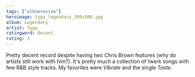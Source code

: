 ```yaml
---
tags: ["albumreview"]
heroimage: tyga_legendary_300x300.jpg
album: Legendary
artist: Tyga
ratingword: Decent.
rating: 3
---
```


Pretty decent record despite having two Chris Brown features (why do artists
still work with him?). It's pretty much a collection of twerk songs with few
R&amp;B style tracks. My favorites were _Vibrate_ and the single _Taste_.
